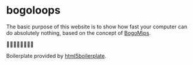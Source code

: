 # bogoloops
The basic purpose of this website is to show how fast your computer can do absolutely nothing, based on the concept of [BogoMips](https://en.wikipedia.org/wiki/BogoMips). 

🤔🤔🤔🤔🤔🤔🤔🤔

Boilerplate provided by [html5boilerplate](https://html5boilerplate.com/).
